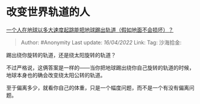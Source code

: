 # 改变世界轨道的人
[一个人在地球以多大速度起跳能把地球踢出轨道（假如地面不会损坏）？](https://www.zhihu.com/question/527062952/answer/2432448988)

> Author: #Anonymity
> Last update: *16/04/2022*
> Link:
> Tag:
> 沙海拾金:

踢出绕你旋转的轨道，还是绕太阳旋转的轨道？

不过严格说，这俩答案是一样的——当你把地球踢出绕你自己旋转的轨道的时候，地球本身也的确会改变绕太阳公转的轨道。

至于偏离多少，就看你自己的体重，只是一个幅度问题，而不是一个有没有偏离问题。

